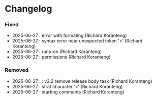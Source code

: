 # Changelog

### Fixed
- 2025-06-27 : error with formating (Richard Koranteng)
- 2025-06-27 : syntax error near unexpected token '<' (Richard Koranteng)
- 2025-06-27 : runs-on (Richard Koranteng)
- 2025-06-27 : permissions (Richard Koranteng)

### Removed
- 2025-06-27 : : v2.2 remove release body task (Richard Koranteng)
- 2025-06-27 : strat character '<' (Richard Koranteng)
- 2025-06-27 : starting comments (Richard Koranteng)


